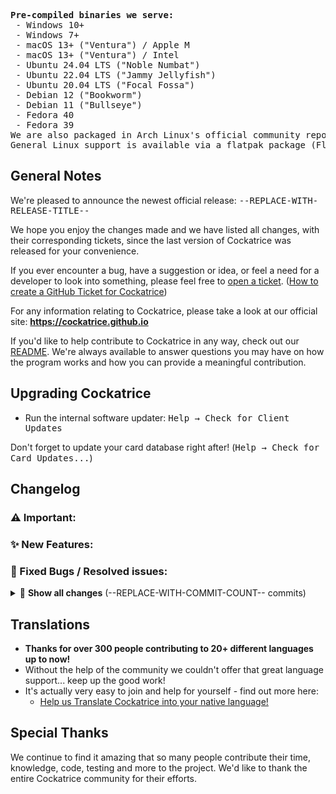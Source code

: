 <!-- this template comes from .ci/release_template.md -->

<!-- Don't forget to delete the previous betas after publishing this!
git push -d origin --REPLACE-WITH-BETA-LIST--
 -->

<!-- This list of binaries should be updated every time the ci is changed to
include different targets -->
<pre>
<b>Pre-compiled binaries we serve:</b>
 - <kbd>Windows 10+</kbd>
 - <kbd>Windows 7+</kbd>
 - <kbd>macOS 13+</kbd> ("Ventura") / Apple M
 - <kbd>macOS 13+</kbd> ("Ventura") / Intel
 - <kbd>Ubuntu 24.04 LTS</kbd> ("Noble Numbat")
 - <kbd>Ubuntu 22.04 LTS</kbd> ("Jammy Jellyfish")
 - <kbd>Ubuntu 20.04 LTS</kbd> ("Focal Fossa")
 - <kbd>Debian 12</kbd> ("Bookworm")
 - <kbd>Debian 11</kbd> ("Bullseye")
 - <kbd>Fedora 40</kbd> 
 - <kbd>Fedora 39</kbd>
<kbd>We are also packaged in Arch Linux's official community repository, courtesy of @FFY00</kbd></i>
<kbd>General Linux support is available via a flatpak package (Flathub)</kbd></i>
</pre>


## General Notes

We're pleased to announce the newest official release: <kbd>--REPLACE-WITH-RELEASE-TITLE--</kbd>

We hope you enjoy the changes made and we have listed all changes, with their corresponding tickets, since the last version of Cockatrice was released for your convenience.

If you ever encounter a bug, have a suggestion or idea, or feel a need for a developer to look into something, please feel free to [open a ticket](https://github.com/Cockatrice/Cockatrice/issues). ([How to create a GitHub Ticket for Cockatrice](https://github.com/Cockatrice/Cockatrice/wiki/How-to-Create-a-GitHub-Ticket-Regarding-Cockatrice))

For any information relating to Cockatrice, please take a look at our official site: **https://cockatrice.github.io**

If you'd like to help contribute to Cockatrice in any way, check out our [README](https://github.com/Cockatrice/Cockatrice#get-involved-). We're always available to answer questions you may have on how the program works and how you can provide a meaningful contribution.


## Upgrading Cockatrice
<!-- this optional section puts a warning banner for problems with updating
> ⚠️ **With this release, we no longer provide a ready-to-install binary for:**
> --DEPRECATED-OS-HERE--
 -->

- Run the internal software updater: <kbd>Help → Check for Client Updates</kbd>

Don't forget to update your card database right after! (<kbd>Help → Check for Card Updates...</kbd>)


## Changelog
<!--
This list is generated and should be moved to their respective header and
possibly edited a little.
Append PR numbers of fixups to their main PR to keep the list coherent.
Put the quantity of remaining PR's below the highlights section.
Remove empty headers when done.

--REPLACE-WITH-GENERATED-LIST--
 -->

<!-- Highlights of the release -->
### ⚠️ Important:
### ✨ New Features:
### 🐛 Fixed Bugs / Resolved issues:

<!-- Complete list of changes (foldable) -->
<details>
<summary>
📘 <b>Show all changes</b> (--REPLACE-WITH-COMMIT-COUNT-- commits)
</summary>

### User Interface
### Under the Hood
### Oracle
### Servatrice
### Webatrice

</details>


## Translations
- **Thanks for over 300 people contributing to 20+ different languages up to now!**
- Without the help of the community we couldn't offer that great language support... keep up the good work!
- It's actually very easy to join and help for yourself - find out more here:
    - [Help us Translate Cockatrice into your native language!](https://github.com/Cockatrice/Cockatrice/wiki/Translation-FAQ)


## Special Thanks
<!-- Personalise this a bit! -->
We continue to find it amazing that so many people contribute their time, knowledge, code, testing and more to the project. We'd like to thank the entire Cockatrice community for their efforts.
<!-- We'd like to especially recognize @ZeldaZach, --ADD-CONTRIBUTORS-HERE-- for their help in preparing so many amazing new features for the user base. -->
